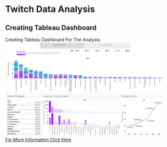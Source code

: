 # Twitch Data Analysis
## Creating Tableau Dashboard
 Creating Tableau Dashboard For The Analysis.
<img src = "https://github.com/Felatcetin/excel-twitchdata/blob/main/Screenshot%202022-09-08%20201619.png" width="700" height="300" align="auto" >
<a href="https://public.tableau.com/app/profile/felat/viz/TwitchStreamingAnalysis/Story1">For More Information Click Here </a>

